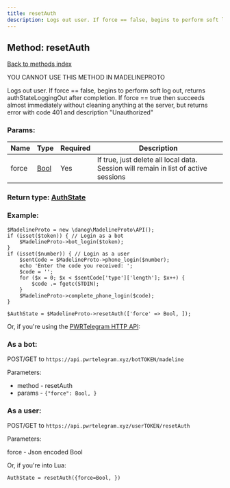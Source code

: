 ```yaml
---
title: resetAuth
description: Logs out user. If force == false, begins to perform soft log out, returns authStateLoggingOut after completion. If force == true then succeeds almost immediately without cleaning anything at the server, but returns error with code 401 and description "Unauthorized"
---
```

## Method: resetAuth  
[Back to methods index](index.md)


YOU CANNOT USE THIS METHOD IN MADELINEPROTO


Logs out user. If force == false, begins to perform soft log out, returns authStateLoggingOut after completion. If force == true then succeeds almost immediately without cleaning anything at the server, but returns error with code 401 and description "Unauthorized"

### Params:

| Name     |    Type       | Required | Description |
|----------|---------------|----------|-------------|
|force|[Bool](../types/Bool.md) | Yes|If true, just delete all local data. Session will remain in list of active sessions|


### Return type: [AuthState](../types/AuthState.md)

### Example:


```
$MadelineProto = new \danog\MadelineProto\API();
if (isset($token)) { // Login as a bot
    $MadelineProto->bot_login($token);
}
if (isset($number)) { // Login as a user
    $sentCode = $MadelineProto->phone_login($number);
    echo 'Enter the code you received: ';
    $code = '';
    for ($x = 0; $x < $sentCode['type']['length']; $x++) {
        $code .= fgetc(STDIN);
    }
    $MadelineProto->complete_phone_login($code);
}

$AuthState = $MadelineProto->resetAuth(['force' => Bool, ]);
```

Or, if you're using the [PWRTelegram HTTP API](https://pwrtelegram.xyz):

### As a bot:

POST/GET to `https://api.pwrtelegram.xyz/botTOKEN/madeline`

Parameters:

* method - resetAuth
* params - `{"force": Bool, }`



### As a user:

POST/GET to `https://api.pwrtelegram.xyz/userTOKEN/resetAuth`

Parameters:

force - Json encoded Bool



Or, if you're into Lua:

```
AuthState = resetAuth({force=Bool, })
```

